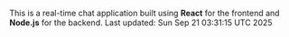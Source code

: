 This is a real-time chat application built using **React** for the frontend and **Node.js** for the backend.
Last updated: Sun Sep 21 03:31:15 UTC 2025
